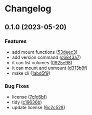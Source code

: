 # Changelog

## 0.1.0 (2023-05-20)


### Features

* add mount functions ([53deec3](https://www.github.com/brokeyourbike/mountefi/commit/53deec3a234569cec77d693ec6bc92f0ca913755))
* add version command ([c6843a7](https://www.github.com/brokeyourbike/mountefi/commit/c6843a71c9e41d45d2843244963f5d0065f31048))
* it can list volumes ([0925e98](https://www.github.com/brokeyourbike/mountefi/commit/0925e98bfbd9dcc733480b94d2c98ab818655ecc))
* it can mount and unmount ([d313b9f](https://www.github.com/brokeyourbike/mountefi/commit/d313b9f3fc3233cb955aadfb22378f7d3c9e65f9))
* make cli ([1abd5f9](https://www.github.com/brokeyourbike/mountefi/commit/1abd5f90e38ed33cbacf9a49557c1c80690541f0))


### Bug Fixes

* license ([7cfc6bf](https://www.github.com/brokeyourbike/mountefi/commit/7cfc6bf4f98a19e64acc576ca91278dcf2b0dafd))
* tidy ([c19636b](https://www.github.com/brokeyourbike/mountefi/commit/c19636b7a624a1c3d7f627b87c90552f792fea77))
* update license ([6c2c528](https://www.github.com/brokeyourbike/mountefi/commit/6c2c528696af63568626bc88c4fadf716b264294))
